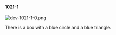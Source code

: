 #### 1021-1
![dev-1021-1-0.png](https://github.com/lil-lab/nlvr/raw/master/nlvr/dev/images/4/dev-1021-1-0.png "dev-1021-1-0.png")

There is a box with a blue circle and a blue triangle.